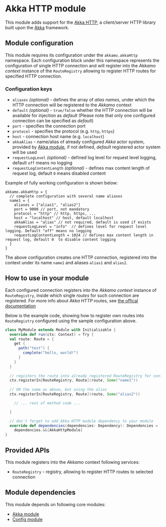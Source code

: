 # Akka HTTP module
This module adds support for the [Akka HTTP](http://doc.akka.io/docs/akka/current/scala/http/), a
client/server HTTP library built upon the [Akka](http://akka.io) framework.

## Module configuration
This module requires its configuration under the `akkamo.akkaHttp` namespace. Each configuration
block under this namespace represents the configuration of single HTTP connection and will register
into the *Akkamo context* instance of the `RouteRegistry` allowing to register HTTP routes for
specified HTTP connection.

### Configuration keys
- `aliases` *(optional)* - defines the array of *alias names*, under which the HTTP connection
  will be registered to the *Akkamo* context
- `default` *(optional)* - `true/false` whether the HTTP connection will be available for
  injection as *default* (Please note that only one configured connection can be specified as
  *default*)
- `port` - specifies the connection port
- `protocol` - specifies the protocol (e.g. `http`, `https`)
- `host` - connection host name (e.g. `localhost`)
- `akkaAlias` - name/alias of already configured *Akka* actor system, provided by
  [Akka module](akka-module.md), if not defined, *default* registered actor system will be used
- `requestLogLevel` *(optional)* - defined log level for request level logging, default `off` means
  no logging
- `requestLogContentLength` *(optional)* - defines max content length of request log, default `0`
  means disabled content

Example of fully working configuration is shown below:

```
akkamo.akkaHttp = {
  // complete configuration with several name aliases
  name1 = {
    aliases = ["alias1", "alias2"]
    port = 9000 // port, not mandatory
    protocol = "http" // http, https, ...
    host = "localhost" // host, default localhost
    akkaAlias = "alias" // not required, default is used if exists
    requestLogLevel = "info"  // defines level for request level logging. Default "off" means no logging
    requestLogContentLength = 1024 // defines max content length in request log, default 0  to disable content logging
  }
}
```

The above configuration creates one HTTP connection, registered into the context under its name
`name1` and aliases `alias1` and `alias2`.

## How to use in your module
Each configured connection registers into the *Akkamo context* instance of `RouteRegistry`,
inside which single *routes* for such connection are registered. For more info about
*Akka HTTP* routes, see
[the offical documentation](http://doc.akka.io/docs/akka/current/scala/http/routing-dsl/index.html)

Below is the example code, showing how to register own routes into `RouteRegistry` configured using
the sample configuration above.

```scala
class MyModule extends Module with Initializable {
  override def run(ctx: Context) = Try {
  val route: Route = {
    get {
      path("test") {
        complete("hello, world!")
      }
    }
  }
  
  // registers the route into already registered RouteRegistry for configuration named 'name1'
  ctx.registerIn[RouteRegistry, Route](route, Some("name1"))
  
  // OR the same as above, but using the alias
  ctx.registerIn[RouteRegistry, Route](route, Some("alias2"))

    // ... rest of method code ...

  }

  // don't forget to add Akka HTTP module dependency to your module
  override def dependencies(dependencies: Dependency): Dependencies =
    dependencies.&&[AkkaHttpModule]
}
```

## Provided APIs
This module registers into the *Akkamo* context following services:

- `RouteRegistry` - registry, allowing to register HTTP routes to selected connection

## Module dependencies
This module depends on following core modules:

- [Akka module](akka-module.md)
- [Config module](config-module.md)
